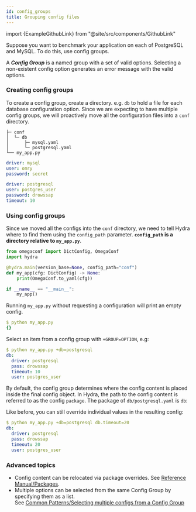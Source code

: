 ```yaml
---
id: config_groups
title: Grouping config files
---
```


import {ExampleGithubLink} from "@site/src/components/GithubLink"

<ExampleGithubLink to="examples/tutorials/basic/your_first_hydra_app/4_config_groups"/>

Suppose you want to benchmark your application on each of PostgreSQL and MySQL. To do this, use config groups. 

A _**Config Group**_ is a named group with a set of valid options.
Selecting a non-existent config option generates an error message with the valid options.

### Creating config groups
To create a config group, create a directory. e.g. `db` to hold a file for each database configuration option. 
Since we are expecting to have multiple config groups, we will proactively move all the configuration files 
into a `conf` directory.

<div className="row">
<div className="col col--4">

``` text title="Directory layout"
├─ conf
│  └─ db
│      ├─ mysql.yaml
│      └─ postgresql.yaml
└── my_app.py
```
</div>

<div className="col col--4">

```yaml title="db/mysql.yaml"
driver: mysql
user: omry
password: secret


```
</div><div className="col col--4">

```yaml title="db/postgresql.yaml"
driver: postgresql
user: postgres_user
password: drowssap
timeout: 10

```

</div>
</div>

### Using config groups
Since we moved all the configs into the `conf` directory, we need to tell Hydra where to find them using the `config_path` parameter.
**`config_path` is a directory relative to `my_app.py`**.
```python title="my_app.py" {4}
from omegaconf import DictConfig, OmegaConf
import hydra

@hydra.main(version_base=None, config_path="conf")
def my_app(cfg: DictConfig) -> None:
    print(OmegaConf.to_yaml(cfg))

if __name__ == "__main__":
    my_app()
```

Running `my_app.py` without requesting a configuration will print an empty config.
```yaml
$ python my_app.py
{}
```

Select an item from a config group with `+GROUP=OPTION`, e.g: 
```yaml {2}
$ python my_app.py +db=postgresql
db:
  driver: postgresql
  pass: drowssap
  timeout: 10
  user: postgres_user
```

By default, the config group determines where the config content is placed inside the final config object. 
In Hydra, the path to the config content is referred to as the config `package`. 
The package of `db/postgresql.yaml` is `db`:


Like before, you can still override individual values in the resulting config:
```yaml
$ python my_app.py +db=postgresql db.timeout=20
db:
  driver: postgresql
  pass: drowssap
  timeout: 20
  user: postgres_user
```

### Advanced topics
 - Config content can be relocated via package overrides. See [Reference Manual/Packages](advanced/overriding_packages.md).    
 - Multiple options can be selected from the same Config Group by specifying them as a list.  
   See [Common Patterns/Selecting multiple configs from a Config Group](patterns/select_multiple_configs_from_config_group.md)  



